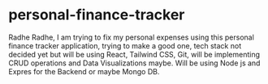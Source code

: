 # personal-finance-tracker
Radhe Radhe, I am trying to fix my personal expenses using this personal finance tracker application, trying to make a good one, tech stack not decided yet but will be using React, Tailwind CSS, Git, will be implementing CRUD operations and Data Visualizations maybe.  Will  be using Node js and Expres for the Backend or maybe Mongo DB.
